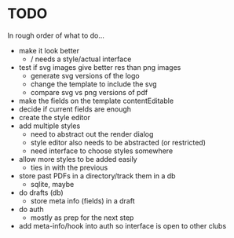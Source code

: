 TODO
================================================================================

In rough order of what to do...

 - make it look better
   - / needs a style/actual interface
 - test if svg images give better res than png images
   - generate svg versions of the logo
   - change the template to include the svg
   - compare svg vs png versions of pdf
 - make the fields on the template contentEditable
 - decide if current fields are enough
 - create the style editor
 - add multiple styles
   - need to abstract out the render dialog
   - style editor also needs to be abstracted (or restricted)
   - need interface to choose styles somewhere
 - allow more styles to be added easily
   - ties in with the previous
 - store past PDFs in a directory/track them in a db
   - sqlite, maybe
 - do drafts (db)
   - store meta info (fields) in a draft
 - do auth
   - mostly as prep for the next step
 - add meta-info/hook into auth so interface is open to other clubs

